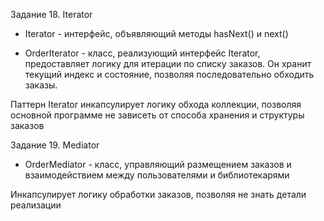 Задание 18. Iterator
* Iterator - интерфейс, объявляющий методы hasNext() и next()

* OrderIterator - класс, реализующий интерфейс Iterator, предоставляет логику для итерации по списку заказов. Он хранит текущий индекс и состояние, позволяя последовательно обходить заказы.

Паттерн Iterator инкапсулирует логику обхода коллекции, позволяя основной программе не зависеть от способа хранения и структуры заказов

Задание 19. Mediator

* OrderMediator - класс, управляющий размещением заказов и взаимодействием между пользователями и библиотекарями

Инкапсулирует логику обработки заказов, позволяя не знать детали реализации

